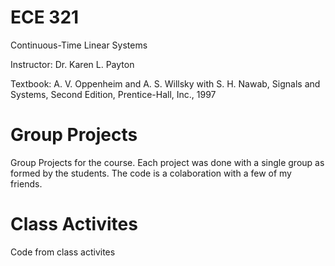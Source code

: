 ECE 321
=======
Continuous-Time Linear Systems

Instructor: Dr. Karen L. Payton

Textbook: A. V. Oppenheim and A. S. Willsky with S. H. Nawab, Signals and Systems, Second Edition,
Prentice-Hall, Inc., 1997

Group Projects
=========
Group Projects for the course. Each project was done with a single group as formed by the students. The code is a colaboration with a few of my friends.

Class Activites
====
Code from class activites
